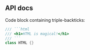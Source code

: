 ## API docs

Code block containing triple-backticks:

<?code-excerpt "backticks_in_api_doc.dart"?>
````dart
/// ```html
/// <h1>HTML is magical!</h1>
/// ```
class HTML {}
````
